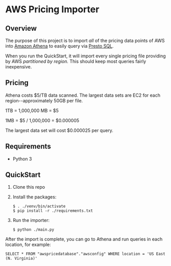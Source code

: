 # AWS Pricing Importer

## Overview
The purpose of this project is to import *all* of the pricing data points of AWS into [Amazon Athena](https://aws.amazon.com/athena/) to easily query via [Presto SQL](https://prestodb.github.io/docs/0.172/index.html).

When you run the QuickStart, it will import every single pricing file providing by AWS *partitioned by region.*  This should keep most queries fairly inexpensive.


## Pricing
Athena costs $5/TB data scanned. The largest data sets are EC2 for each region--approximately 50GB per file.

1TB = 1,000,000 MB = $5

1MB = $5 / 1,000,000 = $0.000005

The largest data set will cost $0.000025 per query.

## Requirements
* Python 3



## QuickStart
1. Clone this repo
2. Install the packages:
    ````
    $ . ./venv/bin/activate
    $ pip install -r ./requirements.txt
    ````

3. Run the importer:
    ````
    $ python ./main.py
    ````

After the import is complete, you can go to Athena and run queries in each location, for example:

````
SELECT * FROM "awspricedatabase"."awsconfig" WHERE location = 'US East (N. Virginia)'
````


